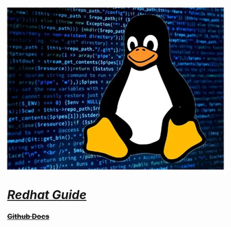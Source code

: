 ![image alt](https://github.com/josh-butler93/linux/blob/7443828cc0545c35c10bd55d33d7097ea1a14ffb/Setup/tux-new.jpeg)
# *[Redhat Guide](https://developers.redhat.com/cheat-sheets/linux-commands-cheat-sheet?sc_cid=RHCTG0240000434048&gad_source=1&gbraid=0AAAAADsbVMQVQM8G55b8aNnjB2kMAuabX&gclid=EAIaIQobChMIwc2e1OzajAMV8kpHAR15IzL7EAAYASAAEgIFafD_BwE&gclsrc=aw.ds)*
### ~~[Github Docs](https://docs.github.com/en/get-started/writing-on-github/getting-started-with-writing-and-formatting-on-github/basic-writing-and-formatting-syntax)~~
